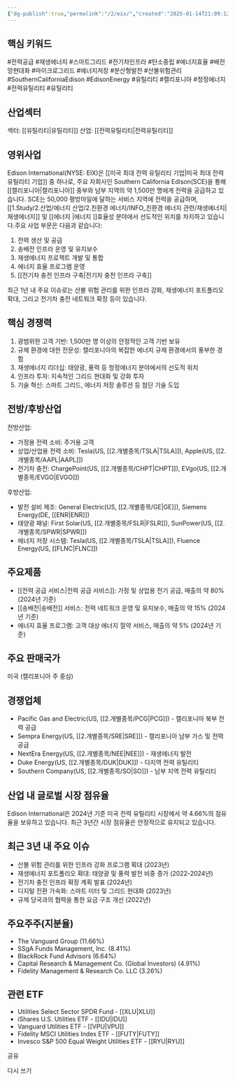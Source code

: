 ```yaml
---
{"dg-publish":true,"permalink":"/2/eix/","created":"2025-01-14T21:09:12.966+09:00","updated":"2025-07-29T21:37:04.613+09:00"}
---
```


## 핵심 키워드

#전력공급 #재생에너지 #스마트그리드 #전기차인프라 #탄소중립 #에너지효율 #배전망현대화 #마이크로그리드 #에너지저장 #분산형발전 #산불위험관리  #SouthernCaliforniaEdison #EdisonEnergy #유틸리티 #캘리포니아 #청정에너지 #전력유틸리티 #유틸리티 

## 산업섹터

섹터: [[유틸리티\|유틸리티]]
산업: [[전력유틸리티\|전력유틸리티]]

## 영위사업

Edison International(NYSE: EIX)은 [[미국 최대 전력 유틸리티 기업\|미국 최대 전력 유틸리티 기업]] 중 하나로, 주요 자회사인 Southern California Edison(SCE)을 통해 [[캘리포니아\|캘리포니아]] 중부와 남부 지역의 약 1,500만 명에게 전력을 공급하고 있습니다. SCE는 50,000 평방마일에 달하는 서비스 지역에 전력을 공급하며, [[1.Study/2.산업/에너지 산업/2.친환경 에너지/INFO_친환경 에너지 관련/재생에너지\|재생에너지]] 및 [[에너지 \|에너지 ]]효율성 분야에서 선도적인 위치를 차지하고 있습니다.주요 사업 부문은 다음과 같습니다:

1. 전력 생산 및 공급
2. 송배전 인프라 운영 및 유지보수
3. 재생에너지 프로젝트 개발 및 통합
4. 에너지 효율 프로그램 운영
5. [[전기차 충전 인프라 구축\|전기차 충전 인프라 구축]]

최근 1년 내 주요 이슈로는 산불 위험 관리를 위한 인프라 강화, 재생에너지 포트폴리오 확대, 그리고 전기차 충전 네트워크 확장 등이 있습니다.

## 핵심 경쟁력

1. 광범위한 고객 기반: 1,500만 명 이상의 안정적인 고객 기반 보유
2. 규제 환경에 대한 전문성: 캘리포니아의 복잡한 에너지 규제 환경에서의 풍부한 경험
3. 재생에너지 리더십: 태양광, 풍력 등 청정에너지 분야에서의 선도적 위치
4. 인프라 투자: 지속적인 그리드 현대화 및 강화 투자
5. 기술 혁신: 스마트 그리드, 에너지 저장 솔루션 등 첨단 기술 도입

## 전방/후방산업

전방산업:

- 가정용 전력 소비: 주거용 고객
- 상업/산업용 전력 소비: Tesla(US, [[2.개별종목/TSLA\|TSLA]]), Apple(US, [[2.개별종목/AAPL\|AAPL]])
- 전기차 충전: ChargePoint(US, [[2.개별종목/CHPT\|CHPT]]), EVgo(US, [[2.개별종목/EVGO\|EVGO]])

후방산업:

- 발전 설비 제조: General Electric(US, [[2.개별종목/GE\|GE]]), Siemens Energy(DE, [[ENR\|ENR]])
- 태양광 패널: First Solar(US, [[2.개별종목/FSLR\|FSLR]]), SunPower(US, [[2.개별종목/SPWR\|SPWR]])
- 에너지 저장 시스템: Tesla(US, [[2.개별종목/TSLA\|TSLA]]), Fluence Energy(US, [[FLNC\|FLNC]])

## 주요제품

- [[전력 공급 서비스\|전력 공급 서비스]]: 가정 및 상업용 전기 공급, 매출의 약 80% (2024년 기준)
- [[송배전\|송배전]] 서비스: 전력 네트워크 운영 및 유지보수, 매출의 약 15% (2024년 기준)
- 에너지 효율 프로그램: 고객 대상 에너지 절약 서비스, 매출의 약 5% (2024년 기준)

## 주요 판매국가

미국 (캘리포니아 주 중심)

## 경쟁업체

- Pacific Gas and Electric(US, [[2.개별종목/PCG\|PCG]]) - 캘리포니아 북부 전력 공급
- Sempra Energy(US, [[2.개별종목/SRE\|SRE]]) - 캘리포니아 남부 가스 및 전력 공급
- NextEra Energy(US, [[2.개별종목/NEE\|NEE]]) - 재생에너지 발전
- Duke Energy(US, [[2.개별종목/DUK\|DUK]]) - 다지역 전력 유틸리티
- Southern Company(US, [[2.개별종목/SO\|SO]]) - 남부 지역 전력 유틸리티

## 산업 내 글로벌 시장 점유율

Edison International은 2024년 기준 미국 전력 유틸리티 시장에서 약 4.66%의 점유율을 보유하고 있습니다. 최근 3년간 시장 점유율은 안정적으로 유지되고 있습니다.

## 최근 3년 내 주요 이슈

- 산불 위험 관리를 위한 인프라 강화 프로그램 확대 (2023년)
- 재생에너지 포트폴리오 확대: 태양광 및 풍력 발전 비중 증가 (2022-2024년)
- 전기차 충전 인프라 확장 계획 발표 (2024년)
- 디지털 전환 가속화: 스마트 미터 및 그리드 현대화 (2023년)
- 규제 당국과의 협력을 통한 요금 구조 개선 (2022년)

## 주요주주(지분율)

- The Vanguard Group (11.66%)
- SSgA Funds Management, Inc. (8.41%)
- BlackRock Fund Advisors (6.64%)
- Capital Research & Management Co. (Global Investors) (4.91%)
- Fidelity Management & Research Co. LLC (3.26%)

## 관련 ETF

- Utilities Select Sector SPDR Fund - [[XLU\|XLU]]
- iShares U.S. Utilities ETF - [[IDU\|IDU]]
- Vanguard Utilities ETF - [[VPU\|VPU]]
- Fidelity MSCI Utilities Index ETF - [[FUTY\|FUTY]]
- Invesco S&P 500 Equal Weight Utilities ETF - [[RYU\|RYU]]

공유

다시 쓰기